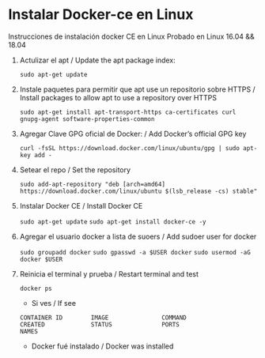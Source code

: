 # Instalar Docker-ce en Linux 
Instrucciones de instalación docker CE en Linux
Probado en Linux 16.04 && 18.04

1. Actulizar el apt / Update the apt package index:
	
	`sudo apt-get update`

2. Instale paquetes para permitir que apt use un repositorio sobre HTTPS / Install packages to allow apt to use a repository over HTTPS

	`sudo apt-get install apt-transport-https ca-certificates curl gnupg-agent software-properties-common`

3. Agregar Clave GPG oficial de Docker: / Add Docker’s official GPG key

	`curl -fsSL https://download.docker.com/linux/ubuntu/gpg | sudo apt-key add -`

4. Setear el repo / Set the repository

	`sudo add-apt-repository "deb [arch=amd64] https://download.docker.com/linux/ubuntu $(lsb_release -cs) stable"`

5. Instalar Docker CE / Install Docker CE
	
	`sudo apt-get update`
	`sudo apt-get install docker-ce -y`

6. Agregar el usuario docker a lista de suoers / Add sudoer user for docker
	
	`sudo groupadd docker`
	`sudo gpasswd -a $USER docker`
	`sudo usermod -aG docker $USER`

7. Reinicia el terminal y prueba / Restart terminal and test

	`docker ps`

	- Si ves / If see

	`CONTAINER ID        IMAGE               COMMAND                  CREATED             STATUS              PORTS                    NAMES`

	- Docker fué instalado / Docker was installed
